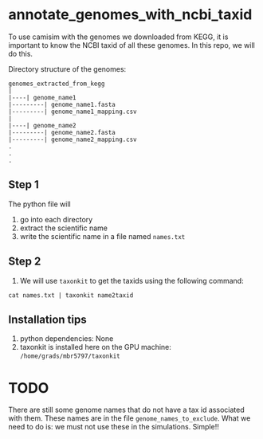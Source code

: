 # annotate_genomes_with_ncbi_taxid
To use camisim with the genomes we downloaded from KEGG, it is important to know the NCBI taxid of all these genomes. In this repo, we will do this.

Directory structure of the genomes:

```
genomes_extracted_from_kegg
|
|----| genome_name1
|---------| genome_name1.fasta
|---------| genome_name1_mapping.csv
|
|----| genome_name2
|---------| genome_name2.fasta
|---------| genome_name2_mapping.csv
.
.
.
```

## Step 1
The python file will
1. go into each directory
1. extract the scientific name
1. write the scientific name in a file named `names.txt`

## Step 2
1. We will use `taxonkit` to get the taxids using the following command:
```
cat names.txt | taxonkit name2taxid
```

## Installation tips
1. python dependencies: None
1. taxonkit is installed here on the GPU machine: `/home/grads/mbr5797/taxonkit`

# TODO
There are still some genome names that do not have a tax id associated with them. These names are in the file `genome_names_to_exclude`. What we need to do is: we must not use these in the simulations. Simple!!